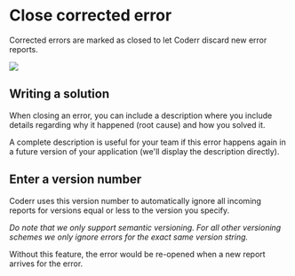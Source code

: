 Close corrected error
=====================

Corrected errors are marked as closed to let Coderr discard new error reports. 

![](/screens/features/close/close-incident.png)

## Writing a solution

When closing an error, you can include a description where you include details regarding why it happened (root cause) and how you solved it.

A complete description is useful for your team if this error happens again in a future version of your application (we'll display the description directly).

## Enter a version number

Coderr uses this version number to automatically ignore all incoming reports for versions equal or less to the version you specify.

*Do note that we only support semantic versioning. For all other versioning schemes we only ignore errors for the exact same version string.*

Without this feature, the error would be re-opened when a new report arrives for the error.